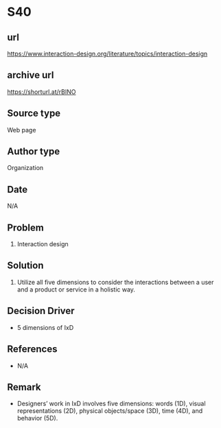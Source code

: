 # S40

## url
https://www.interaction-design.org/literature/topics/interaction-design

## archive url
https://shorturl.at/rBINO

## Source type
Web page

## Author type
Organization

## Date
N/A

## Problem
1. Interaction design

## Solution
1. Utilize all five dimensions to consider the interactions between a user and a product or service in a holistic way.


## Decision Driver
- 5 dimensions of IxD

## References 
- N/A

## Remark
- Designers’ work in IxD involves five dimensions: 
words (1D), visual representations (2D), physical objects/space (3D), time (4D), and behavior (5D).